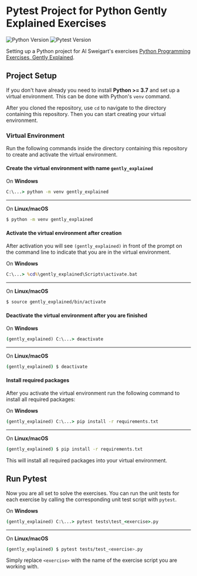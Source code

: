 # Pytest Project for Python Gently Explained Exercises

![Python Version](https://img.shields.io/badge/Python-3.7-green)
![Pytest Version](https://img.shields.io/badge/Pytest-7.1.2-green)

Setting up a Python project for Al Sweigart's exercises
[Python Programming Exercises, Gently Explained](https://inventwithpython.com/pythongently/).

## Project Setup

If you don't have already you need to install **Python >= 3.7** and set up a 
virtual environment. This can be done with Python's `venv` command.

After you cloned the repository, use `cd` to navigate to the directory
containing this repository. Then you can start creating your virtual
environment.

### Virtual Environment

Run the following commands inside the directory containing this repository to
create and activate the virtual environment.

#### Create the virtual environment with name `gently_explained`

On **Windows**
```bat
C:\...> python -m venv gently_explained
```

---

On **Linux/macOS**
```bash
$ python -m venv gently_explained
```

#### Activate the virtual environment after creation

After activation you will see `(gently_explained)` in front of the prompt on
the command line to indicate that you are in the virtual environment.

On **Windows**
```bat
C:\...> %cd%\gently_explained\Scripts\activate.bat
```

---

On **Linux/macOS**
```bash
$ source gently_explained/bin/activate
```

#### Deactivate the virtual environment after you are finished

On **Windows**
```bat
(gently_explained) C:\...> deactivate
```

---

On **Linux/macOS**
```bash
(gently_explained) $ deactivate 
```

#### Install required packages

After you activate the virtual environment run the following command to
install all required packages:

On **Windows**
```bat
(gently_explained) C:\...> pip install -r requirements.txt
```

---

On **Linux/macOS**
```bash
(gently_explained) $ pip install -r requirements.txt
```

This will install all required packages into your virtual environment.

## Run Pytest

Now you are all set to solve the exercises.
You can run the unit tests for each exercise by calling the corresponding
unit test script with `pytest`.

On **Windows**
```bat
(gently_explained) C:\...> pytest tests\test_<exercise>.py
```

---

On **Linux/macOS**
```bash
(gently_explained) $ pytest tests/test_<exercise>.py
```

Simply replace `<exercise>` with the name of the exercise script you are working with.
